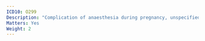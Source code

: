 ```yaml
---
ICD10: O299
Description: "Complication of anaesthesia during pregnancy, unspecified"
Matters: Yes
Weight: 2
---
```

